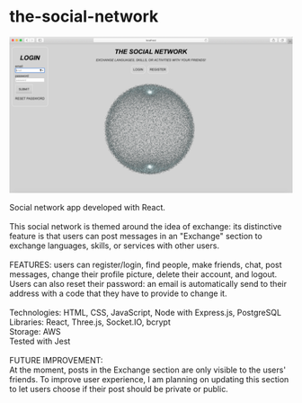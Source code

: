 # the-social-network

![screenshot](screenshot-socialnetwork.png)

Social network app developed with React. <br><br />
This social network is themed around the idea of exchange: its distinctive feature is that users can post messages in an "Exchange" section to exchange languages, skills, or services with other users.
<br /><br />
FEATURES: users can register/login, find people, make friends, chat, post messages, change their profile picture, delete their account, and logout. Users can also reset their password: an email is automatically send to their address with a code that they have to provide to change it. <br> <br>
Technologies: HTML, CSS, JavaScript, Node with Express.js, PostgreSQL <br />
Libraries: React, Three.js, Socket.IO, bcrypt <br />
Storage: AWS <br />
Tested with Jest
<br />
<br />
FUTURE IMPROVEMENT: <br />
At the moment, posts in the Exchange section are only visible to the users' friends.
To improve user experience, I am planning on updating this section to let users choose if their post should be private or public.
